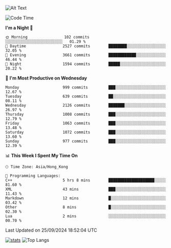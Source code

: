 ![Alt Text](https://media.tenor.com/3Gehha8RO-sAAAAC/goose-dance.gif)

<!--START_SECTION:waka-->
![Code Time](http://img.shields.io/badge/Code%20Time-300%20hrs%2036%20mins-blue)

**I'm a Night 🦉** 

```text
🌞 Morning                102 commits         ░░░░░░░░░░░░░░░░░░░░░░░░░   01.29 % 
🌆 Daytime                2527 commits        ████████░░░░░░░░░░░░░░░░░   32.05 % 
🌃 Evening                3661 commits        ████████████░░░░░░░░░░░░░   46.44 % 
🌙 Night                  1594 commits        █████░░░░░░░░░░░░░░░░░░░░   20.22 % 
```
📅 **I'm Most Productive on Wednesday** 

```text
Monday                   999 commits         ███░░░░░░░░░░░░░░░░░░░░░░   12.67 % 
Tuesday                  639 commits         ██░░░░░░░░░░░░░░░░░░░░░░░   08.11 % 
Wednesday                2126 commits        ███████░░░░░░░░░░░░░░░░░░   26.97 % 
Thursday                 1008 commits        ███░░░░░░░░░░░░░░░░░░░░░░   12.79 % 
Friday                   1063 commits        ███░░░░░░░░░░░░░░░░░░░░░░   13.48 % 
Saturday                 1072 commits        ███░░░░░░░░░░░░░░░░░░░░░░   13.60 % 
Sunday                   977 commits         ███░░░░░░░░░░░░░░░░░░░░░░   12.39 % 
```


📊 **This Week I Spent My Time On** 

```text
🕑︎ Time Zone: Asia/Hong_Kong

💬 Programming Languages: 
C++                      5 hrs 8 mins        ████████████████████░░░░░   81.60 % 
XML                      43 mins             ███░░░░░░░░░░░░░░░░░░░░░░   11.43 % 
Markdown                 12 mins             █░░░░░░░░░░░░░░░░░░░░░░░░   03.42 % 
Other                    8 mins              █░░░░░░░░░░░░░░░░░░░░░░░░   02.30 % 
Lua                      2 mins              ░░░░░░░░░░░░░░░░░░░░░░░░░   00.70 % 
```


 Last Updated on 25/09/2024 18:52:04 UTC
<!--END_SECTION:waka-->
[![stats](https://github-readme-stats-rose-phi.vercel.app/api?username=jxncted&count_private=true)](https://github.com/jxncted/github-readme-stats)
![Top Langs](https://github-readme-stats-rose-phi.vercel.app/api/top-langs/?username=jxncted\&layout=compact&hide=c,assembly,jupyter%20notebook)
